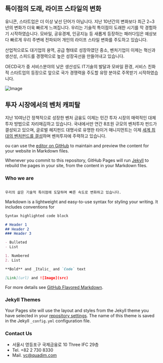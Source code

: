 ## 특이점의 도래, 라이프 스타일의 변화

유니콘, 스타트업은 더 이상 낯선 단어가 아닙니다.
지난 10년간의 변화보다 최근 2~3년의 변화가 더욱 빠르게 느껴집니다.
우리는 기술적 특이점이 도래한 시기를 막 경험하기 시작하였습니다.
모바일, 공유경제, 인공지능 등 새롭게 등장하는 패러다임은 예상보다 빠르게 우리 주변에 전파되어 개인의 라이프 스타일 변화를 주도하고 있습니다.

산업적으로도 대기업의 용역, 공급 형태로 성장하였던 중소, 벤처기업이 이제는 혁신과 생산성, 스피드를 경쟁력으로 높은 성장곡선을 만들어내고 있습니다.

OECD국가 중 서비스분야의 낮은 생산성도 IT기술의 발달과 모바일 환경, 서비스 친화적 스타트업의 등장으로 앞으로 국가 경쟁력을 주도할 유망 분야로 주목받기 시작하였습니다.


![Image](https://github.com/quadvc/home/blob/master/Black%20(Screen).png)



## 투자 시장에서의 벤처 캐피탈

지난 10여난간 정책적으로 성장한 벤처 금융도 이제는 민간 투자 시장의 매력적인 대체 투자 방법으로 자리매김하고 있습니다.
국내에서만 연간 8조원 규모의 벤처투자 펀드가 결성되고 있으며, 글로벌 헤지펀드 대명사로 유명한 타이거 매니지먼트는 이제 [세계 최대의 벤처펀드를 결성](https://www.mk.co.kr/news/business/view/2018/10/663450/)하며 벤처투자에 주력하고 있습니다. 


ou can use the [editor on GitHub](https://github.com/quadvc/home/edit/master/index.md) to maintain and preview the content for your website in Markdown files.

Whenever you commit to this repository, GitHub Pages will run [Jekyll](https://jekyllrb.com/) to rebuild the pages in your site, from the content in your Markdown files.




### Who we are
```markdown

우리의 삶은 기술적 특이점에 도달하며 빠른 속도로 변화하고 있습니다.

```


Markdown is a lightweight and easy-to-use syntax for styling your writing. It includes conventions for

```markdown
Syntax highlighted code block

# Header 1
## Header 2
### Header 3

- Bulleted
- List

1. Numbered
2. List

**Bold** and _Italic_ and `Code` text

[Link](url) and ![Image](src)
```

For more details see [GitHub Flavored Markdown](https://guides.github.com/features/mastering-markdown/).

### Jekyll Themes

Your Pages site will use the layout and styles from the Jekyll theme you have selected in your [repository settings](https://github.com/quadvc/home/settings). The name of this theme is saved in the Jekyll `_config.yml` configuration file.

### Contact Us

- 서울시 영등포구 국제금융로 10 Three IFC 29층
- Tel. +82 2 730 8330
- Mail. [vc@quadim.com](mailto://vc@quadim.com)
